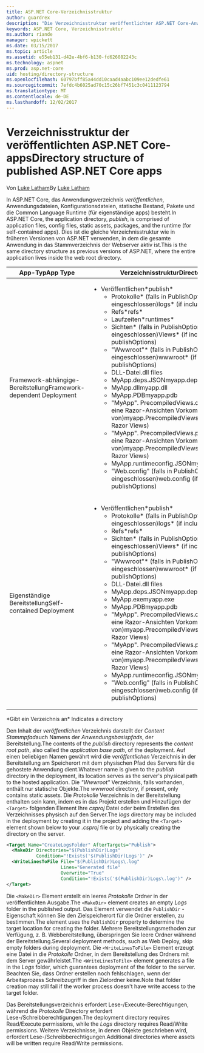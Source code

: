 ```yaml
---
title: ASP.NET Core-Verzeichnisstruktur
author: guardrex
description: "Die Verzeichnisstruktur veröffentlichter ASP.NET Core-Anwendungen."
keywords: ASP.NET Core, Verzeichnisstruktur
ms.author: riande
manager: wpickett
ms.date: 03/15/2017
ms.topic: article
ms.assetid: e55eb131-d42e-4bf6-b130-fd626082243c
ms.technology: aspnet
ms.prod: asp.net-core
uid: hosting/directory-structure
ms.openlocfilehash: 60797bff85a44dd10caad4aabc109ee12dedfe61
ms.sourcegitcommit: 7efdc4b6025ad70c15c26bf7451c3c0411123794
ms.translationtype: MT
ms.contentlocale: de-DE
ms.lasthandoff: 12/02/2017
---
```

# <a name="directory-structure-of-published-aspnet-core-apps"></a><span data-ttu-id="69872-104">Verzeichnisstruktur der veröffentlichten ASP.NET Core-apps</span><span class="sxs-lookup"><span data-stu-id="69872-104">Directory structure of published ASP.NET Core apps</span></span>

<span data-ttu-id="69872-105">Von [Luke Latham](https://github.com/guardrex)</span><span class="sxs-lookup"><span data-stu-id="69872-105">By [Luke Latham](https://github.com/guardrex)</span></span>

<span data-ttu-id="69872-106">In ASP.NET Core, das Anwendungsverzeichnis *veröffentlichen*, Anwendungsdateien, Konfigurationsdateien, statische Bestand, Pakete und die Common Language Runtime (für eigenständige apps) besteht.</span><span class="sxs-lookup"><span data-stu-id="69872-106">In ASP.NET Core, the application directory, *publish*, is comprised of application files, config files, static assets, packages, and the runtime (for self-contained apps).</span></span> <span data-ttu-id="69872-107">Dies ist die gleiche Verzeichnisstruktur wie in früheren Versionen von ASP.NET verwenden, in dem die gesamte Anwendung in das Stammverzeichnis der Webserver aktiv ist.</span><span class="sxs-lookup"><span data-stu-id="69872-107">This is the same directory structure as previous versions of ASP.NET, where the entire application lives inside the web root directory.</span></span>

| <span data-ttu-id="69872-108">App-Typ</span><span class="sxs-lookup"><span data-stu-id="69872-108">App Type</span></span> | <span data-ttu-id="69872-109">Verzeichnisstruktur</span><span class="sxs-lookup"><span data-stu-id="69872-109">Directory Structure</span></span> |
| --- | --- |
| <span data-ttu-id="69872-110">Framework-abhängige-Bereitstellung</span><span class="sxs-lookup"><span data-stu-id="69872-110">Framework-dependent Deployment</span></span> | <ul><li><span data-ttu-id="69872-111">Veröffentlichen\*</span><span class="sxs-lookup"><span data-stu-id="69872-111">publish\*</span></span><ul><li><span data-ttu-id="69872-112">Protokolle\* (falls in PublishOptions eingeschlossen)</span><span class="sxs-lookup"><span data-stu-id="69872-112">logs\* (if included in publishOptions)</span></span></li><li><span data-ttu-id="69872-113">Refs\*</span><span class="sxs-lookup"><span data-stu-id="69872-113">refs\*</span></span></li><li><span data-ttu-id="69872-114">Laufzeiten\*</span><span class="sxs-lookup"><span data-stu-id="69872-114">runtimes\*</span></span></li><li><span data-ttu-id="69872-115">Sichten\* (falls in PublishOptions eingeschlossen)</span><span class="sxs-lookup"><span data-stu-id="69872-115">Views\* (if included in publishOptions)</span></span></li><li><span data-ttu-id="69872-116">"Wwwroot"\* (falls in PublishOptions eingeschlossen)</span><span class="sxs-lookup"><span data-stu-id="69872-116">wwwroot\* (if included in publishOptions)</span></span></li><li><span data-ttu-id="69872-117">DLL-Datei</span><span class="sxs-lookup"><span data-stu-id="69872-117">.dll files</span></span></li><li><span data-ttu-id="69872-118">MyApp.deps.JSON</span><span class="sxs-lookup"><span data-stu-id="69872-118">myapp.deps.json</span></span></li><li><span data-ttu-id="69872-119">MyApp.dll</span><span class="sxs-lookup"><span data-stu-id="69872-119">myapp.dll</span></span></li><li><span data-ttu-id="69872-120">MyApp.PDB</span><span class="sxs-lookup"><span data-stu-id="69872-120">myapp.pdb</span></span></li><li><span data-ttu-id="69872-121">"MyApp". PrecompiledViews.dll (wenn es sich um eine Razor-Ansichten Vorkompilieren von)</span><span class="sxs-lookup"><span data-stu-id="69872-121">myapp.PrecompiledViews.dll (if precompiling Razor Views)</span></span></li><li><span data-ttu-id="69872-122">"MyApp". PrecompiledViews.pdb (wenn es sich um eine Razor-Ansichten Vorkompilieren von)</span><span class="sxs-lookup"><span data-stu-id="69872-122">myapp.PrecompiledViews.pdb (if precompiling Razor Views)</span></span></li><li><span data-ttu-id="69872-123">MyApp.runtimeconfig.JSON</span><span class="sxs-lookup"><span data-stu-id="69872-123">myapp.runtimeconfig.json</span></span></li><li><span data-ttu-id="69872-124">"Web.config" (falls in PublishOptions eingeschlossen)</span><span class="sxs-lookup"><span data-stu-id="69872-124">web.config (if included in publishOptions)</span></span></li></ul></li></ul> |
| <span data-ttu-id="69872-125">Eigenständige Bereitstellung</span><span class="sxs-lookup"><span data-stu-id="69872-125">Self-contained Deployment</span></span> | <ul><li><span data-ttu-id="69872-126">Veröffentlichen\*</span><span class="sxs-lookup"><span data-stu-id="69872-126">publish\*</span></span><ul><li><span data-ttu-id="69872-127">Protokolle\* (falls in PublishOptions eingeschlossen)</span><span class="sxs-lookup"><span data-stu-id="69872-127">logs\* (if included in publishOptions)</span></span></li><li><span data-ttu-id="69872-128">Refs\*</span><span class="sxs-lookup"><span data-stu-id="69872-128">refs\*</span></span></li><li><span data-ttu-id="69872-129">Sichten\* (falls in PublishOptions eingeschlossen)</span><span class="sxs-lookup"><span data-stu-id="69872-129">Views\* (if included in publishOptions)</span></span></li><li><span data-ttu-id="69872-130">"Wwwroot"\* (falls in PublishOptions eingeschlossen)</span><span class="sxs-lookup"><span data-stu-id="69872-130">wwwroot\* (if included in publishOptions)</span></span></li><li><span data-ttu-id="69872-131">DLL-Datei</span><span class="sxs-lookup"><span data-stu-id="69872-131">.dll files</span></span></li><li><span data-ttu-id="69872-132">MyApp.deps.JSON</span><span class="sxs-lookup"><span data-stu-id="69872-132">myapp.deps.json</span></span></li><li><span data-ttu-id="69872-133">MyApp.exe</span><span class="sxs-lookup"><span data-stu-id="69872-133">myapp.exe</span></span></li><li><span data-ttu-id="69872-134">MyApp.PDB</span><span class="sxs-lookup"><span data-stu-id="69872-134">myapp.pdb</span></span></li><li><span data-ttu-id="69872-135">"MyApp". PrecompiledViews.dll (wenn es sich um eine Razor-Ansichten Vorkompilieren von)</span><span class="sxs-lookup"><span data-stu-id="69872-135">myapp.PrecompiledViews.dll (if precompiling Razor Views)</span></span></li><li><span data-ttu-id="69872-136">"MyApp". PrecompiledViews.pdb (wenn es sich um eine Razor-Ansichten Vorkompilieren von)</span><span class="sxs-lookup"><span data-stu-id="69872-136">myapp.PrecompiledViews.pdb (if precompiling Razor Views)</span></span></li><li><span data-ttu-id="69872-137">MyApp.runtimeconfig.JSON</span><span class="sxs-lookup"><span data-stu-id="69872-137">myapp.runtimeconfig.json</span></span></li><li><span data-ttu-id="69872-138">"Web.config" (falls in PublishOptions eingeschlossen)</span><span class="sxs-lookup"><span data-stu-id="69872-138">web.config (if included in publishOptions)</span></span></li></ul></li></ul> |
<span data-ttu-id="69872-139">\*Gibt ein Verzeichnis an</span><span class="sxs-lookup"><span data-stu-id="69872-139">\* Indicates a directory</span></span>

<span data-ttu-id="69872-140">Den Inhalt der *veröffentlichen* Verzeichnis darstellt der *Content Stammpfad*auch Namens der *Anwendungsbasispfads*, der Bereitstellung.</span><span class="sxs-lookup"><span data-stu-id="69872-140">The contents of the *publish* directory represents the *content root path*, also called the *application base path*, of the deployment.</span></span> <span data-ttu-id="69872-141">Auf einen beliebigen Namen gewährt wird die *veröffentlichen* Verzeichnis in der Bereitstellung am Speicherort mit dem physischen Pfad des Servers für die gehostete Anwendung dient.</span><span class="sxs-lookup"><span data-stu-id="69872-141">Whatever name is given to the *publish* directory in the deployment, its location serves as the server's physical path to the hosted application.</span></span> <span data-ttu-id="69872-142">Die *"Wwwroot"* Verzeichnis, falls vorhanden, enthält nur statische Objekte.</span><span class="sxs-lookup"><span data-stu-id="69872-142">The *wwwroot* directory, if present, only contains static assets.</span></span> <span data-ttu-id="69872-143">Die *Protokolle* Verzeichnis in der Bereitstellung enthalten sein kann, indem es in das Projekt erstellen und Hinzufügen der `<Target>` folgenden Element Ihre *csproj* Datei oder beim Erstellen des Verzeichnisses physisch auf den Server.</span><span class="sxs-lookup"><span data-stu-id="69872-143">The *logs* directory may be included in the deployment by creating it in the project and adding the `<Target>` element shown below to your *.csproj* file or by physically creating the directory on the server.</span></span>

```xml
<Target Name="CreateLogsFolder" AfterTargets="Publish">
  <MakeDir Directories="$(PublishDir)Logs" 
           Condition="!Exists('$(PublishDir)Logs')" />
  <WriteLinesToFile File="$(PublishDir)Logs\.log" 
                    Lines="Generated file" 
                    Overwrite="True" 
                    Condition="!Exists('$(PublishDir)Logs\.log')" />
</Target>
```

<span data-ttu-id="69872-144">Die `<MakeDir>` Element erstellt ein leeres *Protokolle* Ordner in der veröffentlichten Ausgabe.</span><span class="sxs-lookup"><span data-stu-id="69872-144">The `<MakeDir>` element creates an empty *Logs* folder in the published output.</span></span> <span data-ttu-id="69872-145">Das Element verwendet die `PublishDir` -Eigenschaft können Sie den Zielspeicherort für die Ordner erstellen, zu bestimmen.</span><span class="sxs-lookup"><span data-stu-id="69872-145">The element uses the `PublishDir` property to determine the target location for creating the folder.</span></span> <span data-ttu-id="69872-146">Mehrere Bereitstellungsmethoden zur Verfügung, z. B. Webbereitstellung, überspringen Sie leere Ordner während der Bereitstellung.</span><span class="sxs-lookup"><span data-stu-id="69872-146">Several deployment methods, such as Web Deploy, skip empty folders during deployment.</span></span> <span data-ttu-id="69872-147">Die `<WriteLinesToFile>` Element erzeugt eine Datei in die *Protokolle* Ordner, in dem Bereitstellung des Ordners mit dem Server gewährleistet.</span><span class="sxs-lookup"><span data-stu-id="69872-147">The `<WriteLinesToFile>` element generates a file in the *Logs* folder, which guarantees deployment of the folder to the server.</span></span> <span data-ttu-id="69872-148">Beachten Sie, dass Ordner erstellen noch fehlschlagen, wenn der Arbeitsprozess Schreibzugriff in den Zielordner keine.</span><span class="sxs-lookup"><span data-stu-id="69872-148">Note that folder creation may still fail if the worker process doesn't have write access to the target folder.</span></span>

<span data-ttu-id="69872-149">Das Bereitstellungsverzeichnis erfordert Lese-/Execute-Berechtigungen, während die *Protokolle* Directory erfordert Lese-/Schreibberechtigungen.</span><span class="sxs-lookup"><span data-stu-id="69872-149">The deployment directory requires Read/Execute permissions, while the *Logs* directory requires Read/Write permissions.</span></span> <span data-ttu-id="69872-150">Weitere Verzeichnisse, in denen Objekte geschrieben wird, erfordert Lese-/Schreibberechtigungen.</span><span class="sxs-lookup"><span data-stu-id="69872-150">Additional directories where assets will be written require Read/Write permissions.</span></span>
